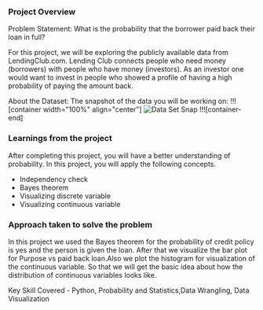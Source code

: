 ### Project Overview

 Problem Statement:
What is the probability that the borrower paid back their loan in full?

For this project, we will be exploring the publicly available data from LendingClub.com. Lending Club connects people who need money (borrowers) with people who have money (investors). As an investor one would want to invest in people who showed a profile of having a high probability of paying the amount back.

About the Dataset:
The snapshot of the data you will be working on:
!!![container width="100%" align="center"]
![Data Set Snap](undefined/account/b16/6a1f0c95-2915-474c-917f-dc711cc8d89b/b936/816a1c5b-ec9a-423e-a194-2520fef0eef2/file.png)
!!![container-end]





### Learnings from the project

 After completing this project, you will have a better understanding of probability. In this project, you will apply the following concepts.

- Independency check
- Bayes theorem
- Visualizing discrete variable
- Visualizing continuous variable


### Approach taken to solve the problem

 In this project we used the Bayes theorem for the probability of credit policy is yes and the person is given the loan. After that we visualize the bar plot for Purpose vs paid back loan.Also we plot the histogram for visualization of the continuous variable. So that we will get the basic idea about how the distribution of continuous variables looks like.

Key Skill Covered - Python, Probability and Statistics,Data Wrangling, Data Visualization


